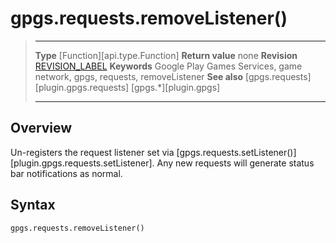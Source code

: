 # gpgs.requests.removeListener()

> --------------------- ------------------------------------------------------------------------------------------
> __Type__              [Function][api.type.Function]
> __Return value__      none
> __Revision__          [REVISION_LABEL](REVISION_URL)
> __Keywords__          Google Play Games Services, game network, gpgs, requests, removeListener
> __See also__          [gpgs.requests][plugin.gpgs.requests]
>                       [gpgs.*][plugin.gpgs]
> --------------------- ------------------------------------------------------------------------------------------

## Overview

Un-registers the request listener set via [gpgs.requests.setListener()][plugin.gpgs.requests.setListener]. Any new requests will generate status bar notifications as normal.

## Syntax

	gpgs.requests.removeListener()
